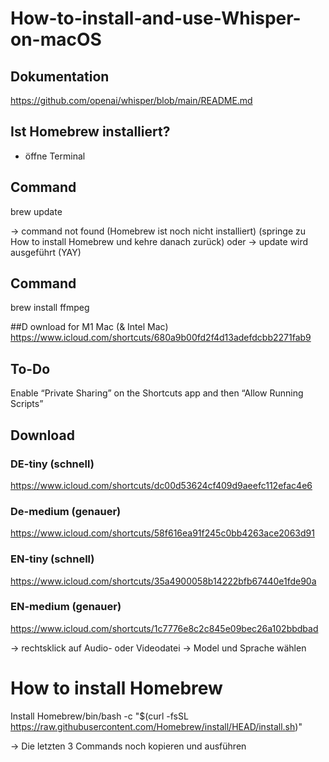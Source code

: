 # How-to-install-and-use-Whisper-on-macOS

## Dokumentation
https://github.com/openai/whisper/blob/main/README.md

## Ist Homebrew installiert?
- öffne Terminal

## Command
brew update

→ command not found (Homebrew ist noch nicht installiert) (springe zu How to install Homebrew und kehre danach zurück)
oder
→ update wird ausgeführt (YAY)

## Command
brew install ffmpeg

##D ownload for M1 Mac (& Intel Mac)
https://www.icloud.com/shortcuts/680a9b00fd2f4d13adefdcbb2271fab9

## To-Do
Enable “Private Sharing” on the Shortcuts app and then “Allow Running Scripts”

## Download
### DE-tiny (schnell)
https://www.icloud.com/shortcuts/dc00d53624cf409d9aeefc112efac4e6

### De-medium (genauer)
https://www.icloud.com/shortcuts/58f616ea91f245c0bb4263ace2063d91

### EN-tiny (schnell)
https://www.icloud.com/shortcuts/35a4900058b14222bfb67440e1fde90a

### EN-medium (genauer)
https://www.icloud.com/shortcuts/1c7776e8c2c845e09bec26a102bbdbad

→ rechtsklick auf Audio- oder Videodatei → Model und Sprache wählen




# How to install Homebrew
Install Homebrew/bin/bash -c "$(curl -fsSL https://raw.githubusercontent.com/Homebrew/install/HEAD/install.sh)"

→ Die letzten 3 Commands noch kopieren und ausführen
